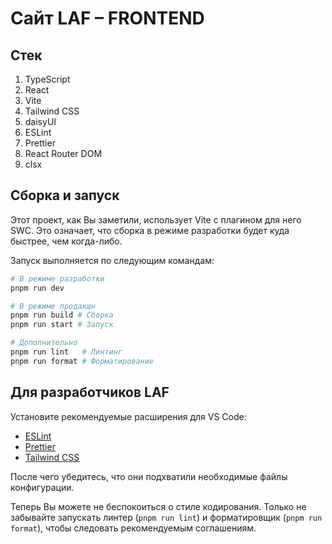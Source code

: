 # Сайт LAF – FRONTEND

## Стек

1. TypeScript
2. React
3. Vite
4. Tailwind CSS
5. daisyUI
6. ESLint
7. Prettier
8. React Router DOM
9. clsx

## Сборка и запуск

Этот проект, как Вы заметили, использует Vite с плагином для него SWC. Это означает, что сборка в режиме разработки будет куда быстрее, чем когда-либо.

Запуск выполняется по следующим командам:

```bash
# В режиме разработки
pnpm run dev

# В режиме продакшн
pnpm run build # Сборка
pnpm run start # Запуск

# Дополнительно
pnpm run lint   # Линтинг
pnpm run format # Форматирование
```

## Для разработчиков LAF

Установите рекомендуемые расширения для VS Code:

- [ESLint](https://marketplace.visualstudio.com/items?itemName=dbaeumer.vscode-eslint)
- [Prettier](https://marketplace.visualstudio.com/items?itemName=esbenp.prettier-vscode)
- [Tailwind CSS](https://marketplace.visualstudio.com/items?itemName=bradlc.vscode-tailwindcss)

После чего убедитесь, что они подхватили необходимые файлы конфигурации.

Теперь Вы можете не беспокоиться о стиле кодирования. Только не забывайте запускать линтер (`pnpm run lint`) и форматировщик (`pnpm run format`), чтобы следовать рекомендуемым соглашениям.
